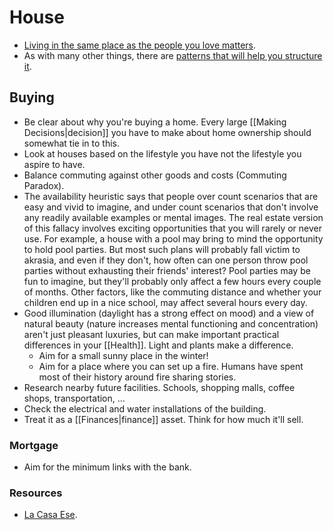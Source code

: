 # House

- [Living in the same place as the people you love matters](https://waitbutwhy.com/2015/12/the-tail-end.html).
- As with many other things, there are [patterns that will help you structure it](http://web.archive.org/web/20230411022833/http://www.architectureweek.com/topics/patterns.html).

## Buying

- Be clear about why you're buying a home. Every large [[Making Decisions|decision]] you have to make about home ownership should somewhat tie in to this.
- Look at houses based on the lifestyle you have not the lifestyle you aspire to have.
- Balance commuting against other goods and costs (Commuting Paradox).
- The availability heuristic says that people over count scenarios that are easy and vivid to imagine, and under count scenarios that don't involve any readily available examples or mental images. The real estate version of this fallacy involves exciting opportunities that you will rarely or never use. For example, a house with a pool may bring to mind the opportunity to hold pool parties. But most such plans will probably fall victim to akrasia, and even if they don't, how often can one person throw pool parties without exhausting their friends' interest? Pool parties may be fun to imagine, but they'll probably only affect a few hours every couple of months. Other factors, like the commuting distance and whether your children end up in a nice school, may affect several hours every day.
- Good illumination (daylight has a strong effect on mood) and a view of natural beauty (nature increases mental functioning and concentration) aren't just pleasant luxuries, but can make important practical differences in your [[Health]]. Light and plants make a difference.
  - Aim for a small sunny place in the winter!
  - Aim for a place where you can set up a fire. Humans have spent most of their history around fire sharing stories.
- Research nearby future facilities. Schools, shopping malls, coffee shops, transportation, ...
- Check the electrical and water installations of the building.
- Treat it as a [[Finances|finance]] asset. Think for how much it'll sell.

### Mortgage

- Aim for the minimum links with the bank.

### Resources

- [La Casa Ese](https://lacasaese.com/).

